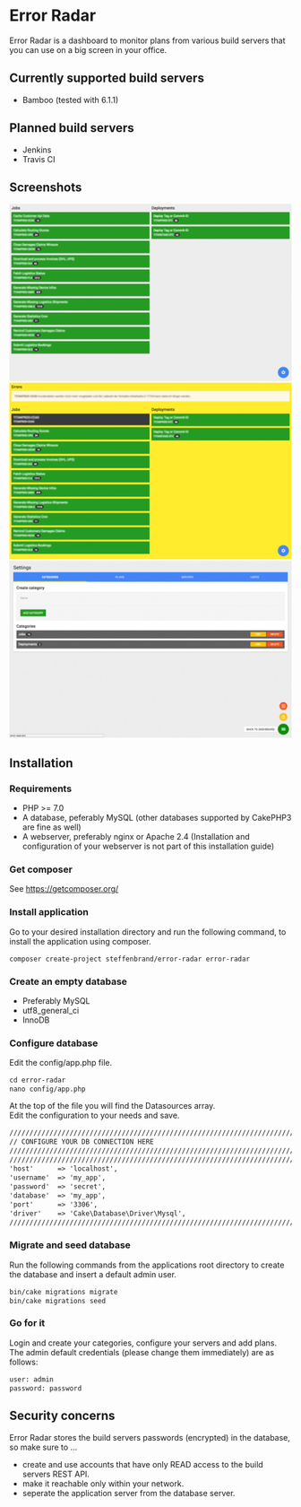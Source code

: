 # Error Radar

Error Radar is a dashboard to monitor plans from various build servers that you can use on a big screen in your office.

## Currently supported build servers

- Bamboo (tested with 6.1.1)

## Planned build servers

- Jenkins
- Travis CI

## Screenshots

![Dashboard](https://github.com/steffenbrand/error-radar/blob/master/screenshots/dashboard.jpg?raw=true)
![Dashboard error state](https://github.com/steffenbrand/error-radar/blob/master/screenshots/dashboard-error.jpg?raw=true)
![Settings](https://github.com/steffenbrand/error-radar/blob/master/screenshots/settings.jpg?raw=true)

## Installation

### Requirements

- PHP >= 7.0
- A database, peferably MySQL (other databases supported by CakePHP3 are fine as well)
- A webserver, preferably nginx or Apache 2.4 (Installation and configuration of your webserver is not part of this installation guide)

### Get composer

See https://getcomposer.org/

### Install application

Go to your desired installation directory and run the following command, to install the application using composer.

```
composer create-project steffenbrand/error-radar error-radar
```

### Create an empty database
- Preferably MySQL
- utf8_general_ci
- InnoDB

### Configure database

Edit the config/app.php file.

```
cd error-radar
nano config/app.php
```

At the top of the file you will find the Datasources array.  
Edit the configuration to your needs and save.

```
////////////////////////////////////////////////////////////////////////////////////////////////////////////
// CONFIGURE YOUR DB CONNECTION HERE ///////////////////////////////////////////////////////////////////////
////////////////////////////////////////////////////////////////////////////////////////////////////////////
'host'      => 'localhost',
'username'  => 'my_app',
'password'  => 'secret',
'database'  => 'my_app',
'port'      => '3306',
'driver'    => 'Cake\Database\Driver\Mysql',
////////////////////////////////////////////////////////////////////////////////////////////////////////////
```

### Migrate and seed database

Run the following commands from the applications root directory to create the database and insert a default admin user.

```
bin/cake migrations migrate
bin/cake migrations seed
```

### Go for it

Login and create your categories, configure your servers and add plans.
The admin default credentials (please change them immediately) are as follows:

```
user: admin
password: password
```

## Security concerns

Error Radar stores the build servers passwords (encrypted) in the database, so make sure to ...

- create and use accounts that have only READ access to the build servers REST API.
- make it reachable only within your network.
- seperate the application server from the database server.